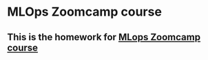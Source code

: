 # MLOps Zoomcamp course
## This is the homework for [MLops Zoomcamp course](https://github.com/DataTalksClub/mlops-zoomcamp) 